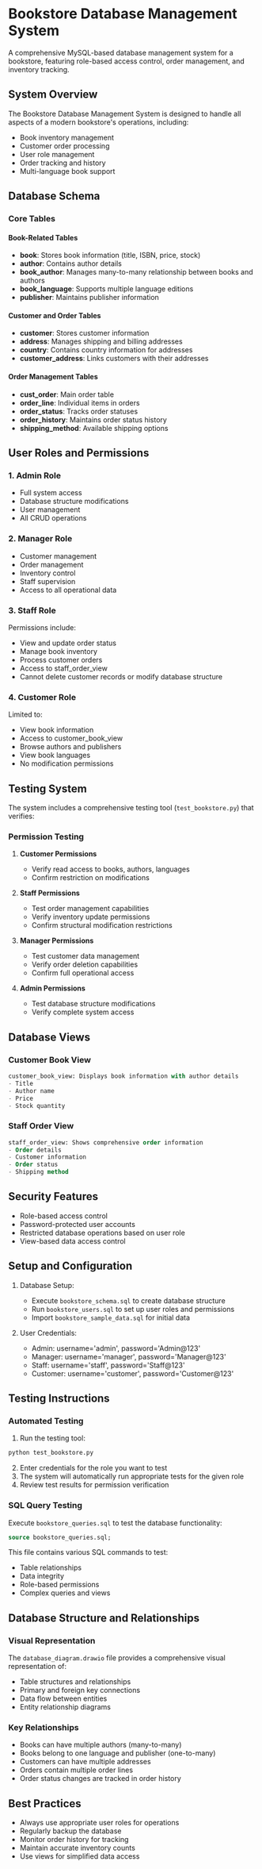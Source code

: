 # Bookstore Database Management System

A comprehensive MySQL-based database management system for a bookstore, featuring role-based access control, order management, and inventory tracking.

## System Overview

The Bookstore Database Management System is designed to handle all aspects of a modern bookstore's operations, including:
- Book inventory management
- Customer order processing
- User role management
- Order tracking and history
- Multi-language book support

## Database Schema

### Core Tables

#### Book-Related Tables
- **book**: Stores book information (title, ISBN, price, stock)
- **author**: Contains author details
- **book_author**: Manages many-to-many relationship between books and authors
- **book_language**: Supports multiple language editions
- **publisher**: Maintains publisher information

#### Customer and Order Tables
- **customer**: Stores customer information
- **address**: Manages shipping and billing addresses
- **country**: Contains country information for addresses
- **customer_address**: Links customers with their addresses

#### Order Management Tables
- **cust_order**: Main order table
- **order_line**: Individual items in orders
- **order_status**: Tracks order statuses
- **order_history**: Maintains order status history
- **shipping_method**: Available shipping options

## User Roles and Permissions

### 1. Admin Role
- Full system access
- Database structure modifications
- User management
- All CRUD operations

### 2. Manager Role
- Customer management
- Order management
- Inventory control
- Staff supervision
- Access to all operational data

### 3. Staff Role
Permissions include:
- View and update order status
- Manage book inventory
- Process customer orders
- Access to staff_order_view
- Cannot delete customer records or modify database structure

### 4. Customer Role
Limited to:
- View book information
- Access to customer_book_view
- Browse authors and publishers
- View book languages
- No modification permissions

## Testing System

The system includes a comprehensive testing tool (`test_bookstore.py`) that verifies:

### Permission Testing
1. **Customer Permissions**
   - Verify read access to books, authors, languages
   - Confirm restriction on modifications

2. **Staff Permissions**
   - Test order management capabilities
   - Verify inventory update permissions
   - Confirm structural modification restrictions

3. **Manager Permissions**
   - Test customer data management
   - Verify order deletion capabilities
   - Confirm full operational access

4. **Admin Permissions**
   - Test database structure modifications
   - Verify complete system access

## Database Views

### Customer Book View
```sql
customer_book_view: Displays book information with author details
- Title
- Author name
- Price
- Stock quantity
```

### Staff Order View
```sql
staff_order_view: Shows comprehensive order information
- Order details
- Customer information
- Order status
- Shipping method
```

## Security Features

- Role-based access control
- Password-protected user accounts
- Restricted database operations based on user role
- View-based data access control

## Setup and Configuration

1. Database Setup:
   - Execute `bookstore_schema.sql` to create database structure
   - Run `bookstore_users.sql` to set up user roles and permissions
   - Import `bookstore_sample_data.sql` for initial data

2. User Credentials:
   - Admin: username='admin', password='Admin@123'
   - Manager: username='manager', password='Manager@123'
   - Staff: username='staff', password='Staff@123'
   - Customer: username='customer', password='Customer@123'

## Testing Instructions

### Automated Testing
1. Run the testing tool:
```bash
python test_bookstore.py
```

2. Enter credentials for the role you want to test
3. The system will automatically run appropriate tests for the given role
4. Review test results for permission verification

### SQL Query Testing
Execute `bookstore_queries.sql` to test the database functionality:
```sql
source bookstore_queries.sql;
```
This file contains various SQL commands to test:
- Table relationships
- Data integrity
- Role-based permissions
- Complex queries and views

## Database Structure and Relationships

### Visual Representation
The `database_diagram.drawio` file provides a comprehensive visual representation of:
- Table structures and relationships
- Primary and foreign key connections
- Data flow between entities
- Entity relationship diagrams

### Key Relationships
- Books can have multiple authors (many-to-many)
- Books belong to one language and publisher (one-to-many)
- Customers can have multiple addresses
- Orders contain multiple order lines
- Order status changes are tracked in order history

## Best Practices

- Always use appropriate user roles for operations
- Regularly backup the database
- Monitor order history for tracking
- Maintain accurate inventory counts
- Use views for simplified data access